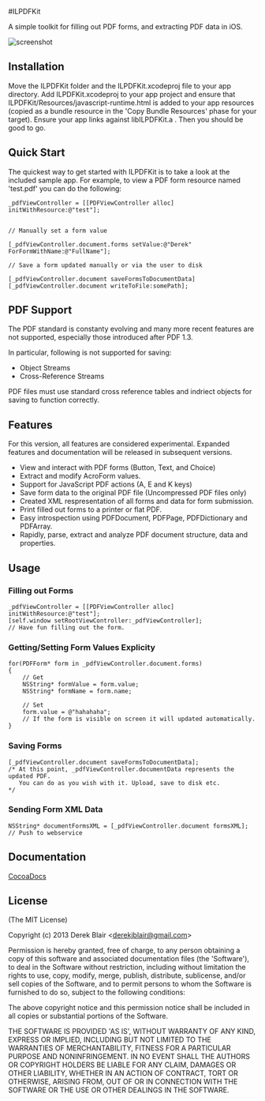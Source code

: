 #ILPDFKit

A simple toolkit for filling out PDF forms, and extracting PDF data in iOS.


![screenshot](http://imgur.com/oo5HLUg.png "Screenshot")

## Installation

   Move the ILPDFKit folder and the ILPDFKit.xcodeproj file to your app directory. Add ILPDFKit.xcodeproj to your app project and ensure that ILPDFKit/Resources/javascript-runtime.html is added to your app resources (copied as a bundle resource in the 'Copy Bundle Resources' phase for your target). Ensure your app links against libILPDFKit.a . Then you should be good to go.

## Quick Start

 The quickest way to get started with ILPDFKit is to take a look at the included sample app. For example, to view a PDF form resource named 'test.pdf' you can do the following:

    _pdfViewController = [[PDFViewController alloc] initWithResource:@"test"];
    
    
    // Manually set a form value
    
    [_pdfViewController.document.forms setValue:@"Derek" ForFormWithName:@"FullName"];
    
    // Save a form updated manually or via the user to disk
    
    [_pdfViewController.document saveFormsToDocumentData]
    [_pdfViewController.document writeToFile:somePath];

## PDF Support

  The PDF standard is constanty evolving and many more recent features are not supported, especially those introduced after PDF 1.3.

In particular, following is not supported for saving:

   * Object Streams
   * Cross-Reference Streams
   
PDF files must use standard cross reference tables and indriect objects for saving to function correctly.
  
    
## Features


  For this version, all features are considered experimental. Expanded features and documentation will be released in subsequent versions.
  
  * View and interact with PDF forms (Button, Text, and Choice)
  * Extract and modify AcroForm values.
  * Support for JavaScript PDF actions (A, E and K keys)
  * Save form data to the original PDF file (Uncompressed PDF files only)
  * Created XML respresentation of all forms and data for form submission.
  * Print filled out forms to a printer or flat PDF.
  * Easy introspection using PDFDocument, PDFPage, PDFDictionary and PDFArray.
  * Rapidly, parse, extract and analyze PDF document structure, data and properties.
  
  
## Usage


### Filling out Forms

	_pdfViewController = [[PDFViewController alloc] initWithResource:@"test"];
	[self.window setRootViewController:_pdfViewController];
	// Have fun filling out the form.


### Getting/Setting Form Values Explicity

	for(PDFForm* form in _pdfViewController.document.forms)
	{
		// Get
		NSString* formValue = form.value;
		NSString* formName = form.name;
		
		// Set
		form.value = @"hahahaha";
		// If the form is visible on screen it will updated automatically.
	}


### Saving Forms

	[_pdfViewController.document saveFormsToDocumentData];
	/* At this point, _pdfViewController.documentData represents the updated PDF.
	   You can do as you wish with it. Upload, save to disk etc.
	*/ 
	
### Sending Form XML Data 

	NSString* documentFormsXML = [_pdfViewController.document formsXML];
	// Push to webservice
	


## Documentation

[CocoaDocs](http://cocoadocs.org/docsets/ILPDFKit)


## License

(The MIT License)

Copyright (c) 2013 Derek Blair &lt;derekjblair@gmail.com&gt;

Permission is hereby granted, free of charge, to any person obtaining
a copy of this software and associated documentation files (the
'Software'), to deal in the Software without restriction, including
without limitation the rights to use, copy, modify, merge, publish,
distribute, sublicense, and/or sell copies of the Software, and to
permit persons to whom the Software is furnished to do so, subject to
the following conditions:

The above copyright notice and this permission notice shall be
included in all copies or substantial portions of the Software.

THE SOFTWARE IS PROVIDED 'AS IS', WITHOUT WARRANTY OF ANY KIND,
EXPRESS OR IMPLIED, INCLUDING BUT NOT LIMITED TO THE WARRANTIES OF
MERCHANTABILITY, FITNESS FOR A PARTICULAR PURPOSE AND NONINFRINGEMENT.
IN NO EVENT SHALL THE AUTHORS OR COPYRIGHT HOLDERS BE LIABLE FOR ANY
CLAIM, DAMAGES OR OTHER LIABILITY, WHETHER IN AN ACTION OF CONTRACT,
TORT OR OTHERWISE, ARISING FROM, OUT OF OR IN CONNECTION WITH THE
SOFTWARE OR THE USE OR OTHER DEALINGS IN THE SOFTWARE.
